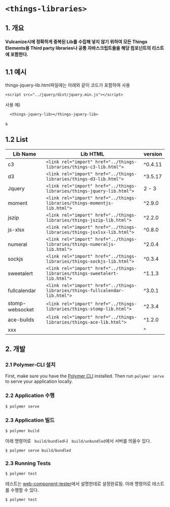 # `<things-libraries>`
## 1. 개요
#### Vulcanize시에 정확하게 중복된 Lib를 수집해 넣지 않기 위하여 모든 Things Elements용 Third party libraries나 공통 자바스크립트들을 해당 컴포넌트의 리스트에 포함한다.

## 1.1 예시
things-jquery-lib.html파일에는 아래와 같이 코드가 포함하여 사용

```
<script src="../jquery/dist/jquery.min.js"></script>
```

사용 예)
```
  <things-jquery-lib></things-jquery-lib>
```
s
## 1.2 List
|Lib Name       |Lib HTML                                                                   |version   |
|---------------|---------------------------------------------------------------------------|----------|
|c3             |`<link rel="import" href="../things-libraries/things-c3-lib.html">`        |^0.4.11   |
|d3             |`<link rel="import" href="../things-libraries/things-d3-lib.html">`        |^3.5.17   |
|Jquery         |`<link rel="import" href="../things-libraries/things-jquery-lib.html">`    |2 - 3     |
|moment         |`<link rel="import" href="../things-libraries/things-momentjs-lib.html">`  |^2.9.0    |
|jszip          |`<link rel="import" href="../things-libraries/things-jszip-lib.html">`     |^2.2.0    |
|js-xlsx        |`<link rel="import" href="../things-libraries/things-jsxlsx-lib.html">`    |^0.8.0    |
|numeral        |`<link rel="import" href="../things-libraries/things-numeraljs-lib.html">` |^2.0.4    |
|sockjs         |`<link rel="import" href="../things-libraries/things-sockjs-lib.html">`    |^0.3.4    |
|sweetalert     |`<link rel="import" href="../things-libraries/things-sweetalert-lib.html">`|^1.1.3    |
|fullcalendar   |`<link rel="import" href="../things-libraries/things-fullcalendar-lib.html">`|^3.0.1  |
|stomp-websocket|`<link rel="import" href="../things-libraries/things-stomp-lib.html">`     |^2.3.4    |
|ace-builds   |`<link rel="import" href="../things-libraries/things-ace-lib.html">`|^1.2.0  ||
|xxx            |`                                                                     `    |^         ||



## 2. 개발
### 2.1 Polymer-CLI 설치

First, make sure you have the [Polymer CLI](https://www.npmjs.com/package/polymer-cli) installed. Then run `polymer serve` to serve your application locally.

### 2.2 Application 수행

```
$ polymer serve
```

### 2.3 Application 빌드

```
$ polymer build
```

아래 명령어로 ` build/bundled`나 ` build/unbundled`에서 서버를 띄울수 있다.

```
$ polymer serve build/bundled
```

### 2.3 Running Tests

```
$ polymer test
```

테스트는 [web-component-tester](https://github.com/Polymer/web-component-tester)에서 설명한데로 설정완료됨.
아래 명령어로 테스트를 수행할 수 있다.
```
$ polymer test
```
